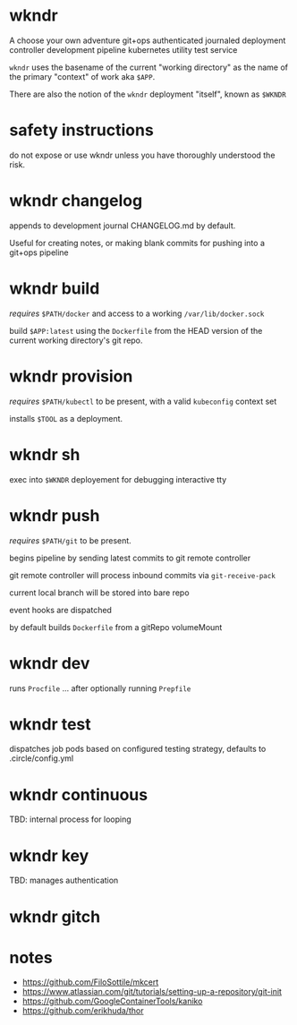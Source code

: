 # wkndr

A choose your own adventure git+ops authenticated journaled deployment controller development pipeline kubernetes utility test service

`wkndr` uses the basename of the current "working directory" as the name of the primary "context" of work aka `$APP`.

There are also the notion of the `wkndr` deployment "itself", known as `$WKNDR`

# safety instructions

do not expose or use wkndr unless you have thoroughly understood the risk.

# wkndr changelog

appends to development journal CHANGELOG.md by default.

Useful for creating notes, or making blank commits for pushing into a git+ops pipeline

# wkndr build

_requires_ `$PATH/docker` and access to a working `/var/lib/docker.sock`

build `$APP:latest` using the `Dockerfile` from the HEAD version of the current working directory's git repo.

# wkndr provision

_requires_ `$PATH/kubectl` to be present, with a valid `kubeconfig` context set

installs `$TOOL` as a deployment.

# wkndr sh

exec into `$WKNDR` deployement for debugging interactive tty

# wkndr push

_requires_ `$PATH/git` to be present.

begins pipeline by sending latest commits to git remote controller

git remote controller will process inbound commits via `git-receive-pack`

current local branch will be stored into bare repo

event hooks are dispatched

by default builds `Dockerfile` from a gitRepo volumeMount

# wkndr dev

runs `Procfile` ... after optionally running `Prepfile`

# wkndr test

dispatches job pods based on configured testing strategy, defaults to .circle/config.yml

# wkndr continuous

TBD: internal process for looping

# wkndr key

TBD: manages authentication

# wkndr gitch

# notes

* https://github.com/FiloSottile/mkcert
* https://www.atlassian.com/git/tutorials/setting-up-a-repository/git-init
* https://github.com/GoogleContainerTools/kaniko
* https://github.com/erikhuda/thor
